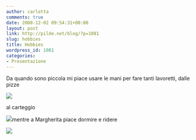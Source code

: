 ```yaml
---
author: carlotta
comments: true
date: 2008-12-02 09:54:31+00:00
layout: post
link: http://pilde.net/blog/?p=1081
slug: hobbies
title: Hobbies
wordpress_id: 1081
categories:
- Presentazione
---
```


Da quando sono piccola mi piace usare le mani per fare tanti lavoretti, dalle pizze 

![](http://pilde.net/blog/wp-content/uploads/2008/12/pizze.jpg)

al carteggio

[![](http://pilde.net/blog/wp-content/uploads/2008/12/carteggiare.jpg)](http://None)mentre a Margherita piace dormire e ridere

[![](http://pilde.net/blog/wp-content/uploads/2008/12/marghe_risata.jpg)](http://None)
